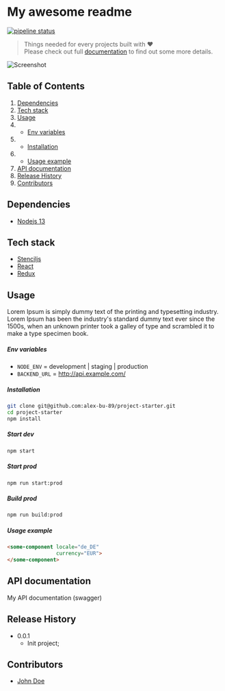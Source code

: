 # My awesome readme

[![pipeline status](https://img.shields.io/david/alex-bu-89/https://github.com/alex-bu-89/project-starter.git)](https://img.shields.io/david/alex-bu-89/https://github.com/alex-bu-89/project-starter.git)

> Things needed for every projects built with ❤<br />
> Please check out full [documentation](https://myawesomedocumentation.com) to find out some more details.

![Screenshot](https://www.uidownload.com/files/180/441/313/free-dashboard-ui-kitdiscover-the-world%E2%80%99s-top-designers-creatives.jpg)

## Table of Contents
1. [Dependencies](#dependencies)
1. [Tech stack](#tech-stack)
1. [Usage](#usage)
1. * [Env variables](#env-variables)
1. * [Installation](#installation)
1. * [Usage example](#usage-example)
1. [API documentation](#api-documentation)
1. [Release History](#release-history)
1. [Contributors](#contributors)

## Dependencies
* [Nodejs 13](https://nodejs.org/en/)

## Tech stack
* [Stenciljs](https://stenciljs.com/)
* [React](https://reactjs.org/)
* [Redux](https://redux.js.org/)

## Usage
Lorem Ipsum is simply dummy text of the printing and typesetting industry. Lorem Ipsum has been the industry's standard dummy text ever since the 1500s, when an unknown printer took a galley of type and scrambled it to make a type specimen book.

##### Env variables
*  `NODE_ENV` = development | staging | production
*  `BACKEND_URL` = http://api.example.com/

##### Installation
```sh
git clone git@github.com:alex-bu-89/project-starter.git
cd project-starter 
npm install
```

##### Start dev
```sh
npm start
```

##### Start prod
```sh
npm run start:prod
```

##### Build prod
```sh
npm run build:prod
```

##### Usage example
```html
<some-component locale="de_DE"
                currency="EUR">
</some-component>
```

## API documentation
My API documentation (swagger)

## Release History

* 0.0.1
    * Init project;


## Contributors
- [John Doe](https://github.com/john-doe/)

